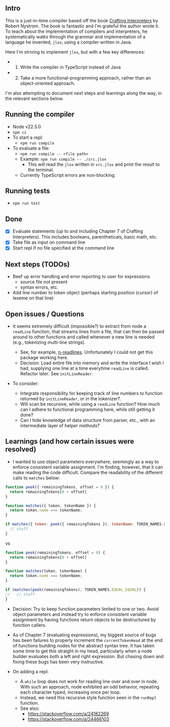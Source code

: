 ## Intro

This is a just-in-time compiler based off the book [Crafting
Interpreters](https://craftinginterpreters.com/) by Robert Nystrom. The book is
fantastic and I'm grateful the author wrote it. To teach about the implementation
of compilers and interpreters, he systematically walks through the grammar and
implementation of a language he invented, `jlox`, using a compiler written in
Java.

Here I'm striving to implement `jlox`, but with a few key differences:

- 1) Write the compiler in TypeScript instead of Java
- 2) Take a more functional-programming approach, rather than an object-oriented
  approach.

I'm also attempting to document next steps and learnings along the way, in the
relevant sections below.

## Running the compiler

- Node v22.5.0
- `npm ci`
- To start a repl:
  - `npm run compile`
- To evaluate a file:
  - `npm run compile -- <file path>`
  - Example: `npm run compile -- ./src.jlox`
    - This will read the `jlox` written in `src.jlox` and print the result to the terminal.
  - Currently TypeScript errors are non-blocking.

## Running tests

- `npm run test`

## Done

- [X] Evaluate statements (up to and including Chapter 7 of Crafting
  Interpreters). This includes booleans, parentheticals, basic math, etc.
- [X] Take file as input on command line
- [X] Start repl if no file specified at the command line

## Next steps (TODOs)

- Beef up error handling and error reporting to user for expressions
  - source file not present
  - syntax errors, etc.
- Add line number to token object (perhaps starting position (cursor) of lexeme
  on that line)

## Open issues / Questions

- It seems extremely difficult (impossible?) to extract from node a `readLine` function, that
  streams lines from a file, that can then be passed around to other functions
  and called whenever a new line is needed (e.g., tokenizing multi-line
  strings).
  - See, for example, [n-readlines](https://github.com/nacholibre/node-readlines).
    Unfortunately I could not get this package working here.
  - Decision: Load entire file into memory and write the interface I wish I had,
    supplying one line at a time everytime `readLine` is called. Refactor later.
    See `initLineReader`.

- To consider:
  - Integrate responsibility for keeping track of line numbers to function
    returned by `initLineReader`, or in the tokenizer?.
  - Will scan be recursive, while using a `readLine` function? How
    much can I adhere to functional programming here, while still getting it done?
  - Can I hide knowledge of data structure from parser, etc., with an intermediate
    layer of helper methods?

## Learnings (and how certain issues were resolved)

- I wanted to use object parameters everywhere, seemingly as a way to enforce
  consistent variable assignment. I'm finding, however, that it can make reading
  the code difficult. Compare the readability of the different calls to `matches` below:

```js
function peek({ remainingTokens, offset = 0 }) {
  return remainingTokens[0 + offset]
}

function matches({ token, tokenName }) {
  return token.name === tokenName;
}

if matches({ token: peek({ remainingTokens }), tokenName: TOKEN_NAMES.EQUAL_EQUAL }) {
  // stuff
}

```
vs


```js
function peek(remainingTokens, offset = 0) {
  return remainingTokens[0 + offset]
}

function matches(token, tokenName) {
  return token.name === tokenName;
}

if (matches(peek(remainingTokens), TOKEN_NAMES.EQUAL_EQUAL)) {
//   // stuff
}
```

  - Decision: Try to keep function parameters limited to one or two. Avoid
    object parameters and instead try to enforce consistent variable assignment
    by having functions return objects to be destructured by function callers.

- As of Chapter 7 (evaluating expressions), my biggest source of bugs has been
  failures to properly increment the `currentTokenHead` at the end of functions
  building nodes for the abstract syntax tree. It has taken some time to get
  this straight in my head, particularly when a node builder evaluates both a
  left and right expression. But chasing down and fixing these bugs has been
  very instructive.

- On adding a repl:
  - A `while` loop does not work for reading line over and over in node. With
    such an approach, node exhibited an odd behavior, repeating each character
    typed, increasing once per loop. 
  - Instead, we need this recursive style function seen in the `runRepl` function. 
  - See also:
    - https://stackoverflow.com/a/24182269
    - https://stackoverflow.com/a/24466103
